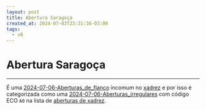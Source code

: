 ```yaml
---
layout: post
title: Abertura Saragoça
created_at: 2024-07-03T23:31:36-03:00
tags:
  - v0
---
```

# Abertura Saragoça
----

É uma [2024-07-06-Aberturas_de_flanco](api/2024/07/06/2024-07-06-Aberturas_de_flanco.md) incomum no [xadrez](api/2024/07/06/2024-07-06-Xadrez.md) e por isso é categorizada como uma [2024-07-06-Aberturas_irregulares](api/2024/07/06/2024-07-06-Aberturas_irregulares.md) com código ECO `A0` na lista de [aberturas de xadrez](api/2024/07/06/2024-07-06-Aberturas_de_xadrez.md).